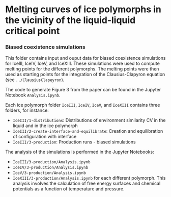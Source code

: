 # Melting curves of ice polymorphs in the vicinity of the liquid-liquid critical point

### Biased coexistence simulations

This folder contains input and ouput data for biased coexistence simulations for IceIII, IceIV, IceV, and IceXIII.
These simulations were used to compute melting points for the different polymorphs.
The melting points were then used as starting points for the integration of the Clausius-Clapyron equation (see ```../ClausiusClapeyron```).

The code to generate Figure 3 from the paper can be found in the Jupyter Notebook ```Analysis.ipynb```.

Each ice polymorph folder ```IceIII```, ```IceIV```, ```IceV```, and ```IceXIII``` contains three folders, for instance:
* ```IceIII/1-distributions```: Distributions of environment similarity CV in the liquid and in the ice polymorph
* ```IceIII/2-create-interface-and-equilibrate```: Creation and equilibration of configuration with interface
* ```IceIII/3-production```: Production runs - biased simulations

The analysis of the simulations is performed in the Jupyter Notebooks:
* ```IceIII/3-production/Analysis.ipynb```
* ```IceIV/3-production/Analysis.ipynb```
* ```IceV/3-production/Analysis.ipynb```
* ```IceXIII/3-production/Analysis.ipynb```
for each different polymorph.
This analysis involves the calculation of free energy surfaces and chemical potentials as a function of temperature and pressure.
